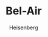 ---
layout: post
author: Heisenberg
category: Séries
post_date: '2022-05-25T03:43:44.451Z'
post_modified: '2022-05-25T03:43:44.451Z'
title: Bel-Air
description: 'Situado na América moderna, a série oferece uma nova e dramática visão da jornada de mudança de vida de Will, das ruas do oeste da Filadélfia às mansões fechadas de Bel-Air. Deixando para trás a única casa que ele já conheceu por uma segunda chance em um lugar desconhecido, Will vê sua vida virar de cabeça para baixo ao encontrar novos desafios e preconceitos em um mundo de riqueza e aspiração.'
poster_path: /8Qcjj6WikAVPGoRjrV1oMYcEcGw.jpg
tmdb_id: 107365
imdb_id: tt12878838
runtime: 51
release_date: '2022-02-13'
genres:
  - Drama
casts:
  - Jabari Banks
  - Adrian Holmes
  - Cassandra Freeman
  - Jimmy Akingbola
  - Olly Sholotan
  - Coco Jones
crews:
  - Andy Borowitz
  - Susan Borowitz
trailer: b_8ybgUhMiM
certification: 16
adult: false
vote_average: 3.5
vote_count: 71
qualitys:
  - 1080p
  - 720p
audios:
  - Dual Áudio
  - Português
  - Inglês
extensions:
  - mkv
  - mp4
---